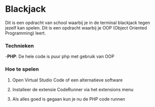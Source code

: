 # Blackjack

Dit is een opdracht van school waarbij je in de terminal blackjack tegen
jezelf kan spelen.
Dit is een opdracht waarbij je OOP (Object Oriented Programming) leert.

### Technieken

-**PHP**: De hele code is puur php met gebruik van OOP

### Hoe te spelen

1. Open Virtual Studio Code of een alternatieve software

2. Installeer de extensie CodeRunner via het extensions menu

3. Als alles goed is gegaan kun je nu de PHP code runnen

